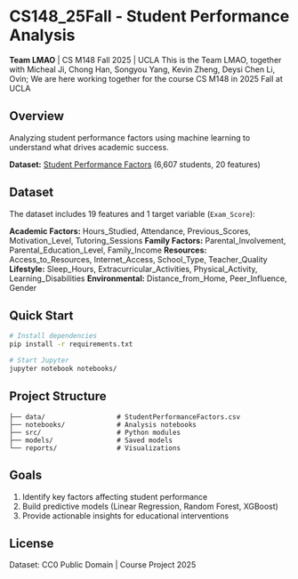 # CS148_25Fall - Student Performance Analysis

**Team LMAO** | CS M148 Fall 2025 | UCLA
This is the Team LMAO, together with Micheal Ji, Chong Han, Songyou Yang, Kevin Zheng, Deysi Chen Li, Ovin; We are here working together for the course CS M148 in 2025 Fall at UCLA

## Overview

Analyzing student performance factors using machine learning to understand what drives academic success.

**Dataset:** [Student Performance Factors](https://www.kaggle.com/datasets/lainguyn123/student-performance-factors) (6,607 students, 20 features)

## Dataset

The dataset includes 19 features and 1 target variable (`Exam_Score`):

**Academic Factors:** Hours_Studied, Attendance, Previous_Scores, Motivation_Level, Tutoring_Sessions
**Family Factors:** Parental_Involvement, Parental_Education_Level, Family_Income
**Resources:** Access_to_Resources, Internet_Access, School_Type, Teacher_Quality
**Lifestyle:** Sleep_Hours, Extracurricular_Activities, Physical_Activity, Learning_Disabilities
**Environmental:** Distance_from_Home, Peer_Influence, Gender

## Quick Start

```bash
# Install dependencies
pip install -r requirements.txt

# Start Jupyter
jupyter notebook notebooks/
```

## Project Structure

```
├── data/                  # StudentPerformanceFactors.csv
├── notebooks/             # Analysis notebooks
├── src/                   # Python modules
├── models/                # Saved models
└── reports/               # Visualizations
```

## Goals

1. Identify key factors affecting student performance
2. Build predictive models (Linear Regression, Random Forest, XGBoost)
3. Provide actionable insights for educational interventions

## License

Dataset: CC0 Public Domain | Course Project 2025

